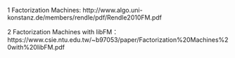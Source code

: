 <p>1 Factorization Machines: http://www.algo.uni-konstanz.de/members/rendle/pdf/Rendle2010FM.pdf</p>
<p>2 Factorization Machines with libFM： https://www.csie.ntu.edu.tw/~b97053/paper/Factorization%20Machines%20with%20libFM.pdf</p>
